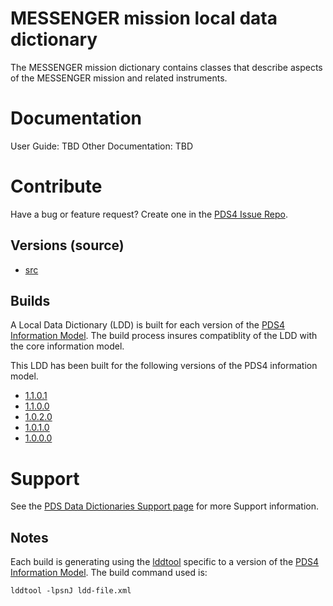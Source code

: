 # MESSENGER mission local data dictionary

The MESSENGER mission dictionary contains classes that describe aspects of the MESSENGER mission and related instruments.

# Documentation

User Guide: TBD
Other Documentation: TBD

# Contribute

Have a bug or feature request? Create one in the [PDS4 Issue Repo](https://github.com/pds-data-dictionaries/PDS4-LDD-Issue-Repo/issues/new/choose).

## Versions (source)

- [src](src/)

## Builds

A Local Data Dictionary (LDD) is built for each version of the [PDS4 Information Model](https://pds.nasa.gov/pds4/doc/im/). 
The build process insures compatiblity of the LDD with the core information model.

This LDD has been built for the following versions of the PDS4 information model.

- [1.1.0.1](build/release/1.B.0.0/1.1.0.1)
- [1.1.0.0](build/release/1.B.0.0/1.1.0.0)
- [1.0.2.0](build/release/1.B.0.0/1.0.2.0)
- [1.0.1.0](build/release/1.9.0.0/1.0.1.0)
- [1.0.0.0](build/release/1.9.0.0/1.0.0.0)

# Support

See the [PDS Data Dictionaries Support page](https://pds-data-dictionaries.github.io/support/) for more Support information.

## Notes

Each build is generating using the [lddtool](https://pds.nasa.gov/pds4/software/ldd/) specific to a version of the [PDS4 Information Model](https://pds.nasa.gov/pds4/doc/im/). The build command used is:

```
lddtool -lpsnJ ldd-file.xml
```

